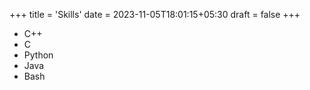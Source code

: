 +++
title = 'Skills'
date = 2023-11-05T18:01:15+05:30
draft = false
+++

- C++
- C
- Python
- Java
- Bash
